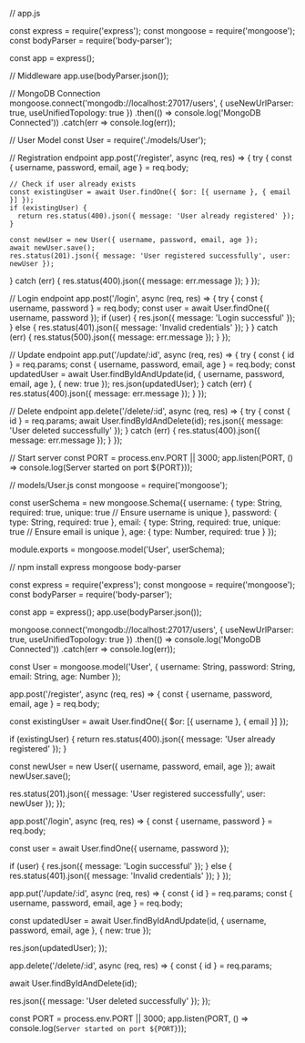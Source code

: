 // app.js

const express = require('express');
const mongoose = require('mongoose');
const bodyParser = require('body-parser');

const app = express();

// Middleware
app.use(bodyParser.json());

// MongoDB Connection
mongoose.connect('mongodb://localhost:27017/users', {
  useNewUrlParser: true,
  useUnifiedTopology: true
})
.then(() => console.log('MongoDB Connected'))
.catch(err => console.log(err));


// User Model
const User = require('./models/User');

// Registration endpoint
app.post('/register', async (req, res) => {
  try {
    const { username, password, email, age } = req.body;
    
    // Check if user already exists
    const existingUser = await User.findOne({ $or: [{ username }, { email }] });
    if (existingUser) {
      return res.status(400).json({ message: 'User already registered' });
    }

    const newUser = new User({ username, password, email, age });
    await newUser.save();
    res.status(201).json({ message: 'User registered successfully', user: newUser });
  } catch (err) {
    res.status(400).json({ message: err.message });
  }
});

// Login endpoint
app.post('/login', async (req, res) => {
  try {
    const { username, password } = req.body;
    const user = await User.findOne({ username, password });
    if (user) {
      res.json({ message: 'Login successful' });
    } else {
      res.status(401).json({ message: 'Invalid credentials' });
    }
  } catch (err) {
    res.status(500).json({ message: err.message });
  }
});

// Update endpoint
app.put('/update/:id', async (req, res) => {
  try {
    const { id } = req.params;
    const { username, password, email, age } = req.body;
    const updatedUser = await User.findByIdAndUpdate(id, { username, password, email, age }, { new: true });
    res.json(updatedUser);
  } catch (err) {
    res.status(400).json({ message: err.message });
  }
});

// Delete endpoint
app.delete('/delete/:id', async (req, res) => {
  try {
    const { id } = req.params;
    await User.findByIdAndDelete(id);
    res.json({ message: 'User deleted successfully' });
  } catch (err) {
    res.status(400).json({ message: err.message });
  }
});

// Start server
const PORT = process.env.PORT || 3000;
app.listen(PORT, () => console.log(Server started on port ${PORT}));







// models/User.js
const mongoose = require('mongoose');

const userSchema = new mongoose.Schema({
  username: {
    type: String,
    required: true,
    unique: true // Ensure username is unique
  },
  password: {
    type: String,
    required: true
  },
  email: {
    type: String,
    required: true,
    unique: true // Ensure email is unique
  },
  age: {
    type: Number,
    required: true
  }
});

module.exports = mongoose.model('User', userSchema);




// npm install express mongoose body-parser


const express = require('express');
const mongoose = require('mongoose');
const bodyParser = require('body-parser');

const app = express();
app.use(bodyParser.json());

mongoose.connect('mongodb://localhost:27017/users', {
  useNewUrlParser: true,
  useUnifiedTopology: true
})
.then(() => console.log('MongoDB Connected'))
.catch(err => console.log(err));

const User = mongoose.model('User', {
  username: String,
  password: String,
  email: String,
  age: Number
});

app.post('/register', async (req, res) => {
  const { username, password, email, age } = req.body;

  const existingUser = await User.findOne({ $or: [{ username }, { email }] });

  if (existingUser) {
    return res.status(400).json({ message: 'User already registered' });
  }

  const newUser = new User({ username, password, email, age });
  await newUser.save();
  
  res.status(201).json({ message: 'User registered successfully', user: newUser });
});



app.post('/login', async (req, res) => {
  const { username, password } = req.body;


  const user = await User.findOne({ username, password });

  if (user) {
    res.json({ message: 'Login successful' });
  } 
  else {
    res.status(401).json({ message: 'Invalid credentials' });
  }
});



app.put('/update/:id', async (req, res) => {
  const { id } = req.params;
  const { username, password, email, age } = req.body;

  const updatedUser = await User.findByIdAndUpdate(id, { username, password, email, age }, { new: true });

  res.json(updatedUser);
});

app.delete('/delete/:id', async (req, res) => {
  const { id } = req.params;

  await User.findByIdAndDelete(id);

  res.json({ message: 'User deleted successfully' });
});

const PORT = process.env.PORT || 3000;
app.listen(PORT, () => console.log(`Server started on port ${PORT}`));
